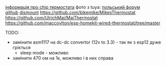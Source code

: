 [інформація про chip термостата](http://www.cachip.com.cn/Products_details/7362824.html)
фото з tuya:
[польський форум](https://www.elektroda.com/rtvforum/topic4003974.html)  
[github](https://github.com/Koenkk/zigbee2mqtt/issues/4185#issuecomment-1401897521)
[dismount](https://smarthomescene.com/reviews/moes-zigbee-smart-thermostat-bht-002/)
https://github.com/bikemike/MikesThermostat
https://github.com/UlrichMai/MaiThermostat
https://github.com/maccoylton/esp-homekit-wired-thermostat/tree/master

TODO:
- замінити asm1117 на dc-dc convertor (12v to 3.3) - так як з esp12 дуже гріється
  - sleep mode - можливо
- замінити 470 ом на 1к, можливо і в них справа
